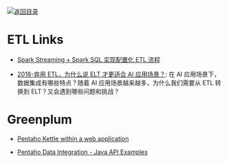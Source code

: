 [![返回目录](https://user-images.githubusercontent.com/5803001/38079637-ff0abcf0-3371-11e8-9b76-ad651620afc7.jpg)](https://github.com/wxyyxc1992/Awesome-Lists)

# ETL Links

- [Spark Streaming + Spark SQL 实现配置化 ETL 流程](http://www.jianshu.com/p/cd26a413cbd4)

- [2018-弃用 ETL，为什么说 ELT 才更适合 AI 应用场景？](https://mp.weixin.qq.com/s/osCRnfnuCFGJIR1jkhgUwA): 在 AI 应用场景下，数据集成有哪些特点？随着 AI 应用场景越来越多，为什么我们需要从 ETL 转换到 ELT？又会遇到哪些问题和挑战？

# Greenplum

- [Pentaho Kettle within a web application](https://labs.consol.de/de/application%20server/kettle/2012/03/26/pentaho-kettle-within-a-web-application.html)

- [Pentaho Data Integration - Java API Examples](http://wiki.pentaho.com/display/EAI/Pentaho+Data+Integration+-+Java+API+Examples)
